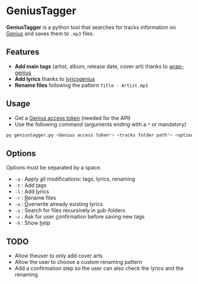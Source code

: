 # GeniusTagger

**GeniusTagger** is a python tool that searches for tracks information on [Genius](https://genius.com/) and saves them to `.mp3` files.

## Features

- **Add main tags** (artist, album, release date, cover art) thanks to [wrap-genius](https://github.com/fedecalendino/wrap-genius)
- **Add lyrics** thanks to [lyricsgenius](https://lyricsgenius.readthedocs.io/en/master/index.html)
- **Rename files** following the pattern `Title - Artist.mp3`

## Usage

- Get a [Genius access token](https://genius.com/api-clients) (needed for the API)
- Use the following command (arguments ending with a `*` or mandatory)

```bash
py geniustagger.py <Genius access token*> <tracks folder path*> <options>
```

## Options

Options must be separated by a space.

- `-a` : Apply <u>a</u>ll modifications: tags, lyrics, renaming
- `-t` : Add <u>t</u>ags
- `-l` : Add <u>l</u>yrics
- `-r` : <u>R</u>ename files
- `-o` : <u>O</u>verwrite already existing lyrics
- `-s` : Search for files recursively in <u>s</u>ub-folders
- `-c` : Ask for user <u>c</u>onfirmation before saving new tags
- `-h` : Show <u>h</u>elp

## TODO

- Allow theuser to only add cover arts
- Allow the user to choose a custom renaming pattern
- Add a confirmation step so the user can also check the lyrics and the renaming
